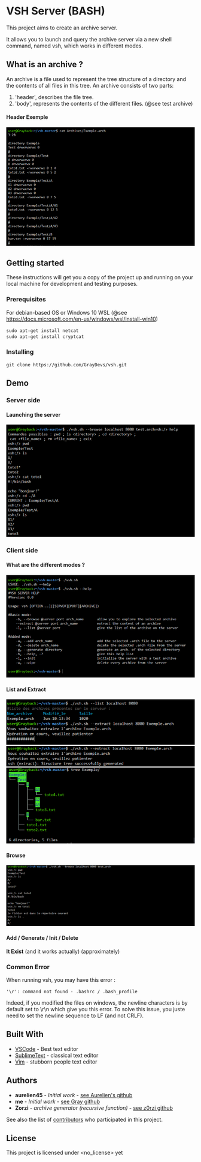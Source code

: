 # VSH Server (BASH)

This project aims to create an archive server.

It allows you to launch and query the archive server via a
new shell command, named vsh, which works in different modes.

## What is an archive ?

An archive is a file used to represent the tree structure of a directory and the contents of all files in this tree.
An archive consists of two parts:
1) 'header', describes the file tree.
2) 'body', represents the contents of the different files.
(@see test archive)

#### Header Exemple
![Header Exemple](IMG_Demo/exemple_header.PNG? "Header Exemple")

## Getting started

These instructions will get you a copy of the project up and running on your local machine for development and testing purposes. 

### Prerequisites

For debian-based OS or Windows 10 WSL
(@see https://docs.microsoft.com/en-us/windows/wsl/install-win10)
```
sudo apt-get install netcat
sudo apt-get install cryptcat
```

### Installing
```
git clone https://github.com/GrayDevs/vsh.git
```

## Demo

### Server side
#### Launching the server

  ![launch](IMG_Demo/browse.PNG? "Launching the server")

### Client side
#### What are the different modes ?

  ![Help](IMG_Demo/testing_help.PNG? "VSH Help")

#### List and Extract
  
 ![List and Extract](IMG_Demo/list_extract.PNG? "List and Extract")
 ![Extract success](IMG_Demo/success.PNG? "Extract success")
 ![Check Extract](IMG_Demo/tree.PNG? "Check Extract")
 
 #### Browse
 
 ![Browse](IMG_Demo/browse_rm.PNG? "Browse")
 
 #### Add / Generate / Init / Delete

**It Exist** (and it works actually) (approximately) 

### Common Error

When running vsh, you may have this error :
```
'\r': command not found - .bashrc / .bash_profile
```
Indeed, if you modified the files on windows, the newline characters is by default set to \r\n which give you this error.
To solve this issue, you juste need to set the newline sequence to LF (and not CRLF).

## Built With
* [VSCode](https://code.visualstudio.com/) - Best text editor
* [SublimeText](http://www.sublimetext.com/) - classical text editor
* [Vim](https://github.com/vim/vim) - stubborn people text editor

## Authors
* **aurelien45** - *Initial work* - [see Aurelien's github](https://github.com/aurelien45)
* **me** - *Initial work* - [see Gray github](https://github.com/GrayDevs/)
* **Zorzi** - *archive generator (recursive function)* - [see z0rzi github](https://github.com/z0rzi/)

See also the list of [contributors](https://github.com/GrayDevs/vsh/contributors) who participated in this project.

## License

This project is licensed under <no_license> yet

